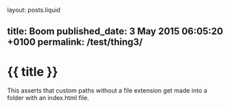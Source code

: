 layout: posts.liquid

title:  Boom
published_date:  3 May 2015 06:05:20 +0100
permalink: /test/thing3/
---
# {{ title }}

This asserts that custom paths without a file extension get made into a folder with an index.html file.
